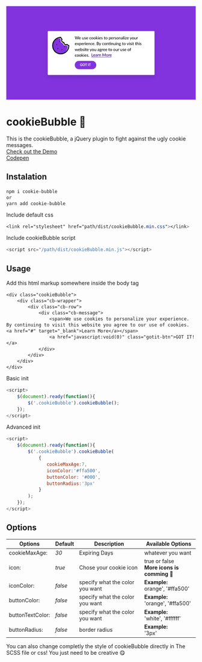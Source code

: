 <img src="https://github.com/joaopereirawd/cookieBubble/blob/master/img/cookieBubble.gif">


# cookieBubble 🍪
This is the cookieBubble, a jQuery plugin to fight against the ugly cookie messages.</br>
<a href="https://joaopereirawd.github.io/cookieBubble/" target="blank">Check out the Demo</a></br>
<a href="https://codepen.io/joaopereirawd/pen/pKpYpE" target="blank">Codepen</a>


## Instalation
```
npm i cookie-bubble
or
yarn add cookie-bubble
```
Include default css 
```css
<link rel="stylesheet" href="path/dist/cookieBubble.min.css"></link>
```

Include cookieBubble script 
```js
<script src="/path/dist/cookieBubble.min.js"></script>
```
## Usage
Add this html markup somewhere inside the body tag 
```
<div class="cookieBubble">
    <div class="cb-wrapper">
        <div class="cb-row">
            <div class="cb-message">
                <span>We use cookies to personalize your experience. By continuing to visit this website you agree to our use of cookies. <a href="#" target="_blank">Learn More</a></span> 
                <a href="javascript:void(0)" class="gotit-btn">GOT IT!</a>
            </div>
        </div>
    </div>
</div>  

```

Basic init
```js
<script>
    $(document).ready(function(){
        $('.cookieBubble').cookieBubble();
    });
</script>
```

Advanced init
```js
<script>
    $(document).ready(function(){
        $('.cookieBubble').cookieBubble(
            {
               cookieMaxAge:7, 
               iconColor:'#ffa500', 
               buttonColor: '#000',
               buttonRadius:'3px'
            }
        );
    });
</script>
```


## Options 
Options | Default |Description | Available Options
--- | --- | --- | --- 
cookieMaxAge:    | *30*      | Expiring Days| whatever you want
icon:            | *true*  | Chose your cookie icon  | true or false</br>  **More icons is comming 🚀**
iconColor:       | *false* | specify what the color you want | **Example:**</br> orange', '#ffa500'
buttonColor:     | *false* | specify what the color you want | **Example:**</br>'orange', '#ffa500'
buttonTextColor: | *false* | specify what the color you want  | **Example:**</br>'white', '#ffffff'
buttonRadius:    | *false* | border radius | **Example:**</br> '3px'

You can also change completly the style of cookieBubble directly in The SCSS file or css! You just need to be creative 😋

